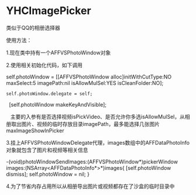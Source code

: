 # YHCImagePicker
类似于QQ的相册选择器

使用方法：

1.现在类中持有一个AFFVSPhotoWindow对象

2.使用相关初始化代码，如下调用


  self.photoWindow = [[AFFVSPhotoWindow alloc]initWithCutType:NO maxSelect:5 imagePath:nil isAllowMulSel:YES isCleanFolder:NO];
  
    self.photoWindow.delegate = self;
    
    [self.photoWindow makeKeyAndVisible];
    
    主要的入参有是否选择视频isPickVideo、是否允许你多选isAllowMulSel，从相册取出图片、视频的临时存放目录imagePath，最多能选择几张图片maxImageShowInPicker
    
3.挂上AFFVSPhotoWindowDelegate代理，images数组中的AFFDataPhotoInfo对象就包含了图片和视频等相关信息

-(void)photoWindowSendImages:(AFFVSPhotoWindow*)pickerWindow images:(NSArray<AFFDataPhotoInfo*>*)images{
    [self.photoWindow dismiss];
    self.photoWindow = nil;
}

4.为了节省内存占用所以从相册导出图片或视频都存在了沙盒的临时目录中
